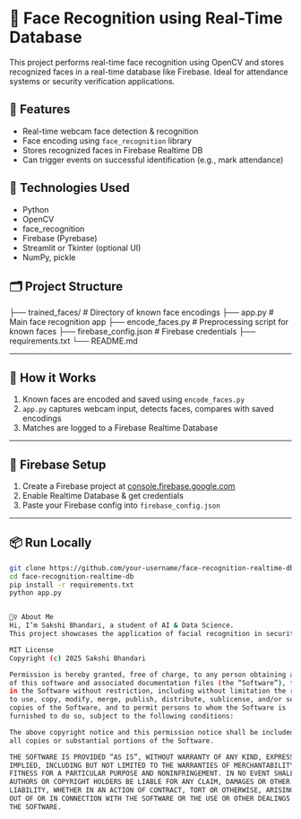 # 👤 Face Recognition using Real-Time Database

This project performs real-time face recognition using OpenCV and stores recognized faces in a real-time database like Firebase. Ideal for attendance systems or security verification applications.

## 🚀 Features

- Real-time webcam face detection & recognition
- Face encoding using `face_recognition` library
- Stores recognized faces in Firebase Realtime DB
- Can trigger events on successful identification (e.g., mark attendance)

## 🧠 Technologies Used

- Python
- OpenCV
- face_recognition
- Firebase (Pyrebase)
- Streamlit or Tkinter (optional UI)
- NumPy, pickle

## 🗂️ Project Structure
├── trained_faces/ # Directory of known face encodings
├── app.py # Main face recognition app
├── encode_faces.py # Preprocessing script for known faces
├── firebase_config.json # Firebase credentials
├── requirements.txt
└── README.md


---

## 🎥 How it Works

1. Known faces are encoded and saved using `encode_faces.py`
2. `app.py` captures webcam input, detects faces, compares with saved encodings
3. Matches are logged to a Firebase Realtime Database

---

## 🔗 Firebase Setup

1. Create a Firebase project at [console.firebase.google.com](https://console.firebase.google.com)
2. Enable Realtime Database & get credentials
3. Paste your Firebase config into `firebase_config.json`

---

## 📦 Run Locally

```bash
git clone https://github.com/your-username/face-recognition-realtime-db
cd face-recognition-realtime-db
pip install -r requirements.txt
python app.py


🙋‍♀️ About Me
Hi, I’m Sakshi Bhandari, a student of AI & Data Science.
This project showcases the application of facial recognition in security and automation using machine learning.

MIT License
Copyright (c) 2025 Sakshi Bhandari

Permission is hereby granted, free of charge, to any person obtaining a copy
of this software and associated documentation files (the “Software”), to deal
in the Software without restriction, including without limitation the rights
to use, copy, modify, merge, publish, distribute, sublicense, and/or sell
copies of the Software, and to permit persons to whom the Software is
furnished to do so, subject to the following conditions:

The above copyright notice and this permission notice shall be included in
all copies or substantial portions of the Software.

THE SOFTWARE IS PROVIDED “AS IS”, WITHOUT WARRANTY OF ANY KIND, EXPRESS OR
IMPLIED, INCLUDING BUT NOT LIMITED TO THE WARRANTIES OF MERCHANTABILITY,
FITNESS FOR A PARTICULAR PURPOSE AND NONINFRINGEMENT. IN NO EVENT SHALL THE
AUTHORS OR COPYRIGHT HOLDERS BE LIABLE FOR ANY CLAIM, DAMAGES OR OTHER
LIABILITY, WHETHER IN AN ACTION OF CONTRACT, TORT OR OTHERWISE, ARISING FROM,
OUT OF OR IN CONNECTION WITH THE SOFTWARE OR THE USE OR OTHER DEALINGS IN
THE SOFTWARE.

